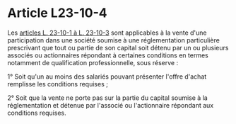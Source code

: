 # Article L23-10-4

<p>Les <a href='/affichCodeArticle.do?cidTexte=LEGITEXT000005634379&idArticle=LEGIARTI000031012726&dateTexte=&categorieLien=id' title='Code de commerce - art. L23-10-1 (VD)'>articles L. 23-10-1 à L. 23-10-3</a> sont applicables à la vente d'une participation dans une société soumise à une réglementation particulière prescrivant que tout ou partie de son capital soit détenu par un ou plusieurs associés ou actionnaires répondant à certaines conditions en termes notamment de qualification professionnelle, sous réserve : </p><p>1° Soit qu'un au moins des salariés pouvant présenter l'offre d'achat remplisse les conditions requises ; </p><p>2° Soit que la vente ne porte pas sur la partie du capital soumise à la réglementation et détenue par l'associé ou l'actionnaire répondant aux conditions requises.</p>